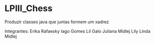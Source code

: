 # LPIII_Chess
Produzir classes java que juntas formem um xadrez

  Integrantes:
      Erika Rafaesky
      Iago Gomes
      Lil Galo
      Juliana Midlej
      Lily Linda Midlej   
